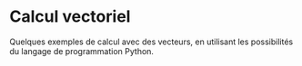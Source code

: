 # Calcul vectoriel

Quelques exemples de calcul avec des vecteurs, en utilisant les 
possibilités du langage de programmation Python.

